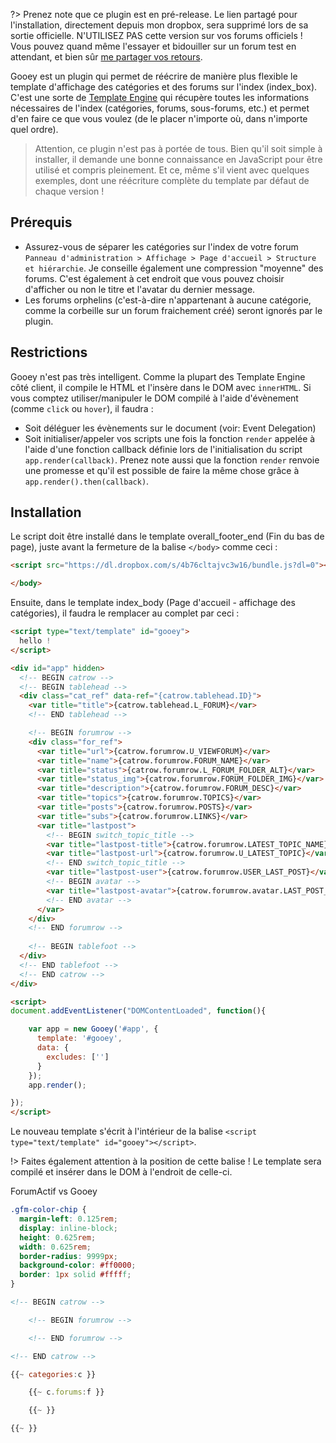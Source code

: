 ?> Prenez note que ce plugin est en pré-release. Le lien partagé pour l'installation, directement depuis mon dropbox, sera supprimé lors de sa sortie officielle. N'UTILISEZ PAS cette version sur vos forums officiels ! Vous pouvez quand même l'essayer et bidouiller sur un forum test en attendant, et bien sûr [me partager vos retours](https://github.com/poumon-io/gooey/issues).

Gooey est un plugin qui permet de réécrire de manière plus flexible le template d'affichage des catégories et des forums sur l'index (index_box). C'est une sorte de [Template Engine](https://en.wikipedia.org/wiki/Template_processor) qui récupère toutes les informations nécessaires de l'index (catégories, forums, sous-forums, etc.) et permet d'en faire ce que vous voulez (de le placer n'importe où, dans n'importe quel ordre).

> Attention, ce plugin n'est pas à portée de tous. Bien qu'il soit simple à installer, il demande une bonne connaissance en JavaScript pour être utilisé et compris pleinement. Et ce, même s'il vient avec quelques exemples, dont une réécriture complète du template par défaut de chaque version !

## Prérequis

- Assurez-vous de séparer les catégories sur l'index de votre forum `Panneau d'administration > Affichage > Page d'accueil > Structure et hiérarchie`. Je conseille également une compression "moyenne" des forums. C'est également à cet endroit que vous pouvez choisir d'afficher ou non le titre et l'avatar du dernier message.
- Les forums orphelins (c'est-à-dire n'appartenant à aucune catégorie, comme la corbeille sur un forum fraichement créé) seront ignorés par le plugin.

## Restrictions

Gooey n'est pas très intelligent. Comme la plupart des Template Engine côté client, il compile le HTML et l'insère dans le DOM avec `innerHTML`. Si vous comptez utiliser/manipuler le DOM compilé à l'aide d'évènement (comme `click` ou `hover`), il faudra :

- Soit déléguer les évènements sur le document (voir: Event Delegation)
- Soit initialiser/appeler vos scripts une fois la fonction `render` appelée à l'aide d'une fonction callback définie lors de l'initialisation du script `app.render(callback)`. Prenez note aussi que la fonction `render` renvoie une promesse et qu'il est possible de faire la même chose grâce à `app.render().then(callback)`.

## Installation

Le script doit être installé dans le template overall_footer_end (Fin du bas de page), juste avant la fermeture de la balise `</body>` comme ceci : 

```html
<script src="https://dl.dropbox.com/s/4b76cltajvc3w16/bundle.js?dl=0"></script>

</body>
```

Ensuite, dans le template index_body (Page d'accueil - affichage des catégories), il faudra le remplacer au complet par ceci : 

```html
<script type="text/template" id="gooey">
  hello !
</script>

<div id="app" hidden>  
  <!-- BEGIN catrow -->
  <!-- BEGIN tablehead -->
  <div class="cat_ref" data-ref="{catrow.tablehead.ID}">
    <var title="title">{catrow.tablehead.L_FORUM}</var>
    <!-- END tablehead -->

    <!-- BEGIN forumrow -->
    <div class="for_ref">
      <var title="url">{catrow.forumrow.U_VIEWFORUM}</var>
      <var title="name">{catrow.forumrow.FORUM_NAME}</var>
      <var title="status">{catrow.forumrow.L_FORUM_FOLDER_ALT}</var>
      <var title="status_img">{catrow.forumrow.FORUM_FOLDER_IMG}</var>
      <var title="description">{catrow.forumrow.FORUM_DESC}</var>
      <var title="topics">{catrow.forumrow.TOPICS}</var>
      <var title="posts">{catrow.forumrow.POSTS}</var>
      <var title="subs">{catrow.forumrow.LINKS}</var>
      <var title="lastpost">
        <!-- BEGIN switch_topic_title -->
        <var title="lastpost-title">{catrow.forumrow.LATEST_TOPIC_NAME}</var>
        <var title="lastpost-url">{catrow.forumrow.U_LATEST_TOPIC}</var>
        <!-- END switch_topic_title -->
        <var title="lastpost-user">{catrow.forumrow.USER_LAST_POST}</var>
        <!-- BEGIN avatar -->
        <var title="lastpost-avatar">{catrow.forumrow.avatar.LAST_POST_AVATAR}</var>
        <!-- END avatar -->
      </var>
    </div>
    <!-- END forumrow -->
    
    <!-- BEGIN tablefoot -->
  </div>
  <!-- END tablefoot -->
  <!-- END catrow --> 
</div>

<script>
document.addEventListener("DOMContentLoaded", function(){

	var app = new Gooey('#app', {
	  template: '#gooey',
	  data: {
	  	excludes: ['']
	  }
	});
	app.render();

});  
</script>
```

Le nouveau template s'écrit à l'intérieur de la balise `<script type="text/template" id="gooey"></script>`.

!> Faites également attention à la position de cette balise ! Le template sera compilé et insérer dans le DOM à l'endroit de celle-ci.

ForumActif vs Gooey
```css
.gfm-color-chip {
  margin-left: 0.125rem;
  display: inline-block;
  height: 0.625rem;
  width: 0.625rem;
  border-radius: 9999px;
  background-color: #ff0000;
  border: 1px solid #fffff;
}
```

```html
<!-- BEGIN catrow -->

	<!-- BEGIN forumrow -->

	<!-- END forumrow -->

<!-- END catrow -->
```

```jsx
{{~ categories:c }}

	{{~ c.forums:f }}

	{{~ }}

{{~ }}
```
